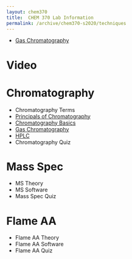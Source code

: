 ```yaml
---
layout: chem370
title:  CHEM 370 Lab Information
permalink: /archive/chem370-s2020/techniques
---
```



- [Gas Chromatography](https://chem.libretexts.org/Bookshelves/Analytical_Chemistry/Supplemental_Modules_(Analytical_Chemistry)/Instrumental_Analysis/Chromatography/Gas_Chromatography)

# Video

# Chromatography

- Chromatography Terms
- <i class="fa fa-book fa"></i> [Principals of Chromatography](https://www.khanacademy.org/test-prep/mcat/chemical-processes/separations-purifications/a/principles-of-chromatography)
- <i class="fa fa-play-circle fa"></i> [Chromatography Basics](https://www.khanacademy.org/test-prep/mcat/chemical-processes/separations-purifications/v/basics-of-chromatography)
- <i class="fa fa-play-circle fa"></i> [Gas Chromatography](https://www.khanacademy.org/test-prep/mcat/chemical-processes/separations-purifications/v/gas-chromatography)
- <i class="fa fa-play-circle fa"></i> [HPLC](https://www.youtube.com/watch?v=kz_egMtdnL4)
- Chromatography Quiz

# Mass Spec
<!-- https://www.youtube.com/watch?v=J-wao0O0_qM -->
<!-- https://www.youtube.com/watch?v=hSirWciIvSg -->
- MS Theory
- MS Software
- Mass Spec Quiz

# Flame AA
- Flame AA Theory
- Flame AA Software
- Flame AA Quiz

<!-- # I Make -->
<!-- - MS -->
<!-- - Flame AA -->
